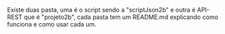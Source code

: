 Existe duas pasta, uma é o script sendo a "scriptJson2b" e outra é API-REST que é "projeto2b", cada pasta tem um README.md explicando como funciona e como usar cada um.
